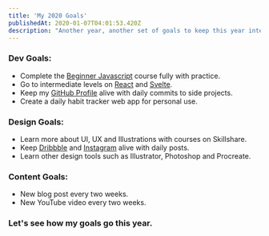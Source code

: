 ```yaml
---
title: 'My 2020 Goals'
publishedAt: 2020-01-07T04:01:53.420Z
description: "Another year, another set of goals to keep this year interesting. Last year I failed almost 70% of my goals so let's set a new record this year."
---
```


### Dev Goals:

- Complete the [Beginner Javascript](https://www.beginnerjavascript.com/) course fully with practice.
- Go to intermediate levels on [React](https://reactjs.org/) and [Svelte](https://svelte.dev/).
- Keep my [GitHub Profile](https://github.com/praveenjuge) alive with daily commits to side projects.
- Create a daily habit tracker web app for personal use.

### Design Goals:

- Learn more about UI, UX and Illustrations with courses on Skillshare.
- Keep [Dribbble](https://dribbble.com/praveenjuge) and [Instagram](https://instagram.com/praveenjuge) alive with daily posts.
- Learn other design tools such as Illustrator, Photoshop and Procreate.

### Content Goals:

- New blog post every two weeks.
- New YouTube video every two weeks.

### Let's see how my goals go this year.

